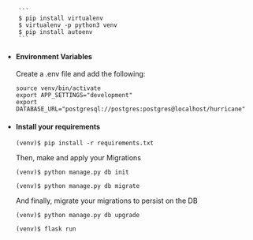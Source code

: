         ```
        $ pip install virtualenv
        $ virtualenv -p python3 venv
        $ pip install autoenv
        ```

* #### Environment Variables
    Create a .env file and add the following:
    ```
    source venv/bin/activate
    export APP_SETTINGS="development"
    export DATABASE_URL="postgresql://postgres:postgres@localhost/hurricane"
    ```
  
* #### Install your requirements
    ```
    (venv)$ pip install -r requirements.txt
    ```

    Then, make and apply your Migrations
    ```
    (venv)$ python manage.py db init

    (venv)$ python manage.py db migrate
    ```

    And finally, migrate your migrations to persist on the DB
    ```
    (venv)$ python manage.py db upgrade
    ```

    ```
    (venv)$ flask run
    ```
